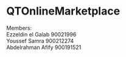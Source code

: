 # QTOnlineMarketplace

Members: <br>
Ezzeldin el Galab 90021996 <br>
Youssef Samra 900212274 <br> 
Abdelrahman Afify 900191521 <br>
